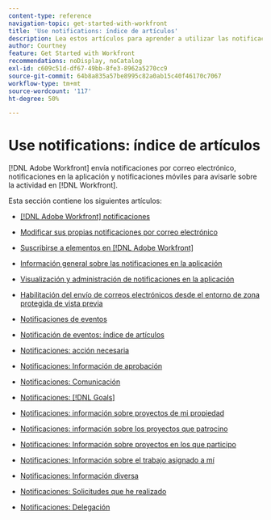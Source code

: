 ```yaml
---
content-type: reference
navigation-topic: get-started-with-workfront
title: 'Use notifications: índice de artículos'
description: Lea estos artículos para aprender a utilizar las notificaciones en Adobe Workfront.
author: Courtney
feature: Get Started with Workfront
recommendations: noDisplay, noCatalog
exl-id: c609c51d-df67-49bb-8fe3-8962a5270cc9
source-git-commit: 64b8a835a57be8995c82a0ab15c40f46170c7067
workflow-type: tm+mt
source-wordcount: '117'
ht-degree: 50%

---
```


# Use notifications: índice de artículos

[!DNL Adobe Workfront] envía notificaciones por correo electrónico, notificaciones en la aplicación y notificaciones móviles para avisarle sobre la actividad en [!DNL Workfront].

<!-- Audited: 01/2024 -->

Esta sección contiene los siguientes artículos:

* [[!DNL Adobe Workfront] notificaciones](../../workfront-basics/using-notifications/wf-notifications.md)
* [Modificar sus propias notificaciones por correo electrónico](../../workfront-basics/using-notifications/activate-or-deactivate-your-own-event-notifications.md)
* [Suscribirse a elementos en  [!DNL Adobe Workfront]](../../workfront-basics/using-notifications/subscribe-to-items-in-workfront.md)
* [Información general sobre las notificaciones en la aplicación](../../workfront-basics/using-notifications/in-app-notifications-overview.md)
* [Visualización y administración de notificaciones en la aplicación](../../workfront-basics/using-notifications/view-and-manage-in-app-notifications.md)
* [Habilitación del envío de correos electrónicos desde el entorno de zona protegida de vista previa](../../workfront-basics/using-notifications/enable-delivery-emails-from-preview-sandbox-environment.md)
* [Notificaciones de eventos](../../workfront-basics/using-notifications/event-notifications.md)

  <!--
  <li data-mc-conditions="QuicksilverOrClassic.Draft mode"><a href="../../workfront-basics/using-notifications/opt-out-of-email-notifications.md" class="MCXref xref" xrefformat="{para}">Opt out of email notifications</a> </li>
  -->
* [Notificación de eventos: índice de artículos](/help/quicksilver/workfront-basics/using-notifications/event-notifications-article-index.md)
* [Notificaciones: acción necesaria](../../workfront-basics/using-notifications/notifications-action-needed.md)
* [Notificaciones: Información de aprobación](../../workfront-basics/using-notifications/notifications-approval-information.md)
* [Notificaciones: Comunicación](../../workfront-basics/using-notifications/notifications-communication.md)
* [Notificaciones: [!DNL Goals]](../../workfront-basics/using-notifications/notifications-goals.md)
* [Notificaciones: información sobre proyectos de mi propiedad](../../workfront-basics/using-notifications/notifications-information-about-projects-i-own.md)
* [Notificaciones: información sobre los proyectos que patrocino](../../workfront-basics/using-notifications/notifications-information-about-projects-i-sponsor.md)
* [Notificaciones: Información sobre proyectos en los que participo](../../workfront-basics/using-notifications/notifications-information-about-projects-im-on.md)
* [Notificaciones: Información sobre el trabajo asignado a mí](../../workfront-basics/using-notifications/notifications-information-about-work-assigned-to-me.md)
* [Notificaciones: Información diversa](../../workfront-basics/using-notifications/notifications-misc-information.md)
* [Notificaciones: Solicitudes que he realizado](../../workfront-basics/using-notifications/notifications-requests-i-have-made.md)
* [Notificaciones: Delegación](../../workfront-basics/using-notifications/notifications-delegation.md)
